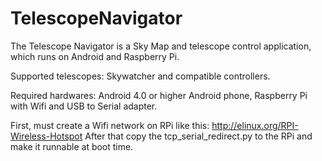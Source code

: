 # TelescopeNavigator

The Telescope Navigator is a Sky Map and telescope control application, which runs on Android and Raspberry Pi.

Supported telescopes: Skywatcher and compatible controllers.

Required hardwares: Android 4.0 or higher Android phone, Raspberry Pi with Wifi and USB to Serial adapter.

First, must create a Wifi network on RPi like this: http://elinux.org/RPI-Wireless-Hotspot
After that copy the tcp_serial_redirect.py to the RPi and make it runnable at boot time.
